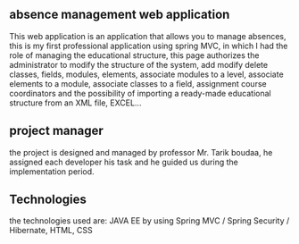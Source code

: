 ## absence management web application
This web application is an application that allows you to manage absences, this is my first professional application using spring MVC, in which I had the role of managing the educational structure, this page authorizes the administrator to modify the structure of the system, add modify delete classes, fields, modules, elements, associate modules to a level, associate elements to a module, associate classes to a field, assignment course coordinators and the possibility of importing a ready-made educational structure from an XML file, EXCEL... 

## project manager
the project is designed and managed by professor Mr. Tarik boudaa, he assigned each developer his task and he guided us during the implementation period.

## Technologies
the technologies used are: JAVA EE by using Spring MVC / Spring Security / Hibernate, HTML, CSS 
